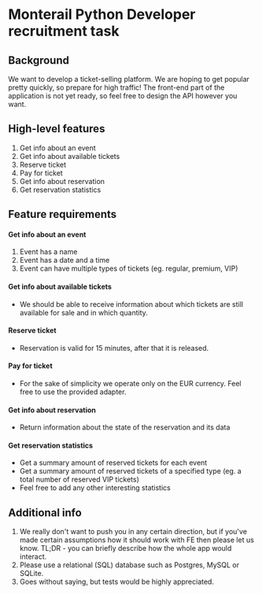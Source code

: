 # Monterail Python Developer recruitment task
## Background
We want to develop a ticket-selling platform. We are hoping to get popular pretty quickly, so
prepare for high traffic!
The front-end part of the application is not yet ready, so feel free to design the API however you
want.
## High-level features
1. Get info about an event
2. Get info about available tickets
3. Reserve ticket
4. Pay for ticket
5. Get info about reservation
6. Get reservation statistics
## Feature requirements
#### Get info about an event
1. Event has a name
2. Event has a date and a time
3. Event can have multiple types of tickets (eg. regular, premium, VIP)
#### Get info about available tickets
- We should be able to receive information about which tickets are still available for sale
and in which quantity.
#### Reserve ticket
- Reservation is valid for 15 minutes, after that it is released.
#### Pay for ticket
- For the sake of simplicity we operate only on the EUR currency. Feel free to use the
provided adapter.

#### Get info about reservation
- Return information about the state of the reservation and its data
#### Get reservation statistics
- Get a summary amount of reserved tickets for each event
- Get a summary amount of reserved tickets of a specified type (eg. a total number of
reserved VIP tickets)
- Feel free to add any other interesting statistics
## Additional info
1. We really don't want to push you in any certain direction, but if you've made certain
assumptions how it should work with FE then please let us know. TL;DR - you can briefly
describe how the whole app would interact.
2. Please use a relational (SQL) database such as Postgres, MySQL or SQLite.
3. Goes without saying, but tests would be highly appreciated.